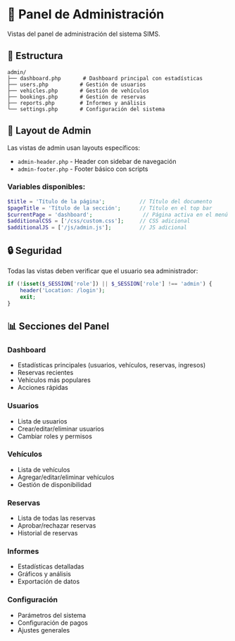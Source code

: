 # 🔐 Panel de Administración

Vistas del panel de administración del sistema SIMS.

## 📁 Estructura

```
admin/
├── dashboard.php       # Dashboard principal con estadísticas
├── users.php          # Gestión de usuarios
├── vehicles.php       # Gestión de vehículos
├── bookings.php       # Gestión de reservas
├── reports.php        # Informes y análisis
└── settings.php       # Configuración del sistema
```

## 🎨 Layout de Admin

Las vistas de admin usan layouts específicos:
- `admin-header.php` - Header con sidebar de navegación
- `admin-footer.php` - Footer básico con scripts

### Variables disponibles:

```php
$title = 'Título de la página';           // Título del documento
$pageTitle = 'Título de la sección';      // Título en el top bar
$currentPage = 'dashboard';                // Página activa en el menú
$additionalCSS = ['/css/custom.css'];     // CSS adicional
$additionalJS = ['/js/admin.js'];         // JS adicional
```

## 🔒 Seguridad

Todas las vistas deben verificar que el usuario sea administrador:

```php
if (!isset($_SESSION['role']) || $_SESSION['role'] !== 'admin') {
    header('Location: /login');
    exit;
}
```

## 📊 Secciones del Panel

### Dashboard
- Estadísticas principales (usuarios, vehículos, reservas, ingresos)
- Reservas recientes
- Vehículos más populares
- Acciones rápidas

### Usuarios
- Lista de usuarios
- Crear/editar/eliminar usuarios
- Cambiar roles y permisos

### Vehículos
- Lista de vehículos
- Agregar/editar/eliminar vehículos
- Gestión de disponibilidad

### Reservas
- Lista de todas las reservas
- Aprobar/rechazar reservas
- Historial de reservas

### Informes
- Estadísticas detalladas
- Gráficos y análisis
- Exportación de datos

### Configuración
- Parámetros del sistema
- Configuración de pagos
- Ajustes generales
